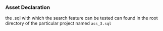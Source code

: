 ### Asset Declaration

the .sql with which the search feature can be tested can found in the root directory of the particular project named `ass_3.sql` 
